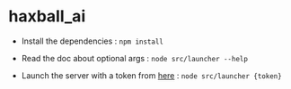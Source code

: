 # haxball_ai

- Install the dependencies :
`npm install`

- Read the doc about optional args :
`node src/launcher --help`

- Launch the server with a token from [here](https://www.haxball.com/headlesstoken) :
`node src/launcher {token}`
